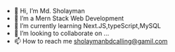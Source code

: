 - 👋 Hi, I’m Md. Sholayman
- 👀 I’m a Mern Stack Web Development
- 🌱 I’m currently learning Next.JS,typeScript,MySQL
- 💞️ I’m looking to collaborate on ...
- 📫 How to reach me sholaymanbdcalling@gamil.com
<!---
sholaymanbdcalling/sholaymanbdcalling is a ✨ special ✨ repository because its `README.md` (this file) appears on your GitHub profile.
You can click the Preview link to take a look at your changes.
--->
